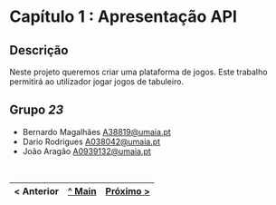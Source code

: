 # Capítulo 1 : Apresentação API

## Descrição

Neste projeto queremos criar uma plataforma de jogos. Este trabalho permitirá ao utilizador jogar jogos de tabuleiro.

## Grupo _23_
* Bernardo Magalhães [A38819@umaia.pt](mailto:A38819@umaia.pt)
* Dario Rodrigues [A038042@umaia.pt](mailto:A038042@umaia.pt)
* João Aragão [A0939132@umaia.pt](mailto:A0939132@umaia.pt)


<br>

|< Anterior | [^ Main](../) | [Próximo >](c2.md)
:--- | :---: | ---: 
